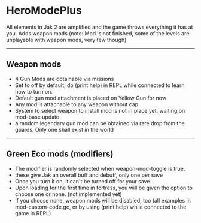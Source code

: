 # HeroModePlus
All elements in Jak 2 are amplified and the game throws everything it has at you. Adds weapon mods
(note: Mod is not finished, some of the levels are unplayable with weapon mods, very few though)

-------------------------------------------------------------------------------------------------------------------------------------------------------
Weapon mods
-------------------------------------------------------------------------------------------------------------------------------------------------------
- 4 Gun Mods are obtainable via missions
- Set to off by default, do (print help) in REPL while connected to learn how to turn on.
- Default gun mod attachment is placed on Yellow Gun for now
- Any mod is attachable to any weapon without cap
- System to select weapon to install mod is not in place yet, waiting on mod-base update
- a random legendary gun mod can be obtained via rare drop from the guards. Only one shall exist in the world

-------------------------------------------------------------------------------------------------------------------------------------------------------
Green Eco mods (modifiers)
-------------------------------------------------------------------------------------------------------------------------------------------------------
- The modifier is randomly selected when weapon-mod-toggle is true.
- these give Jak an overall buff and debuff, only one per save
- Once you turn it on, it can't be turned off for your save.
- Upon loading for the first time in fortress, you will be given the option to choose one or none. (not implemented yet)
- If you choose none, weapon mods will be disabled, too
  (all examples in mod-custom-code.gc, or by using (print help) while connected to the game in REPL)

